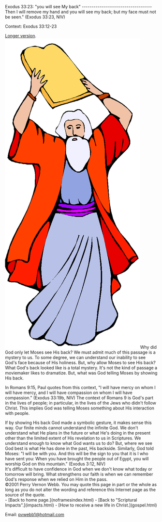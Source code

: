  <head> <title>(PVW) : Exodus 33:23: "you will see My back"</title> <meta content="IE=9" http-equiv="X-UA-Compatible"></meta> <link href="css/page_style.css" rel="stylesheet" type="text/css"></link> </head><body><div class="page_style">Exodus 33:23: "you will see My back"
------------------------------------

<div class="p">Then I will remove my hand and you will see my back; but my face must not be seen." (Exodus 33:23, NIV)

 Context: Exodus 33:12-23</div> [Longer version](seegodlongver.html).
 ![](images/moses.gif)Why did God only let Moses see His back? We must admit much of this passage is a mystery to us. To some degree, we can understand our inability to see God's face because of His holiness. But, why allow Moses to see His back? What God's back looked like is a total mystery. It's not the kind of passage a moviemaker likes to dramatize. But, what was God telling Moses by showing His back.

In Romans 9:15, Paul quotes from this context, "I will have mercy on whom I will have mercy, and I will have compassion on whom I will have compassion." (Exodus 33:19b, NIV) The context of Romans 9 is God's part in the lives of people; in particular, in the lives of the Jews who didn't follow Christ. This implies God was telling Moses something about His interaction with people.

<div class="p">If by showing His back God made a symbolic gesture, it makes sense this way. Our finite minds cannot understand the infinite God. We don't understand what He plans in the future or what He's doing in the present other than the limited extent of His revelation to us in Scriptures. We understand enough to know what God wants us to do? But, where we see God best is what He has done in the past, His backside. Similarly, God told Moses: "I will be with you. And this will be the sign to you that it is I who have sent you: When you have brought the people out of Egypt, you will worship God on this mountain." (Exodus 3:12, NIV)

</div>It's difficult to have confidence in God when we don't know what today or tomorrow will bring. What strengthens our faith is when we can remember God's response when we relied on Him in the pass.

<div class="copy">©2001 Perry Vernon Webb. You may quote this page in part or the whole as long as you do not alter the wording and reference this Internet page as the source of the quote.</div>  </div>- [Back to home page.](noframesindex.html)
- [Back to "Scriptural Impacts".](impacts.html)
- [How to receive a new life in Christ.](gospel.html)

Email: [pvwebb1@hotmail.com](mailto:pvwebb1@hotmail.com)


